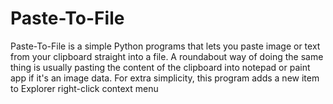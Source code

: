 # Paste-To-File

Paste-To-File is a simple Python programs that lets you paste image or text from your clipboard straight into a file. A roundabout way of doing the same thing is usually pasting the content of the clipboard into notepad or paint app if it's an image data. For extra simplicity, this program adds a new item to Explorer right-click context menu 
